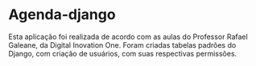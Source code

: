 # Agenda-django
Esta aplicação foi realizada de acordo com as aulas do Professor Rafael Galeane, da Digital Inovation One.
Foram criadas tabelas padrões do Django, com criação de usuários, com suas respectivas permissões.
